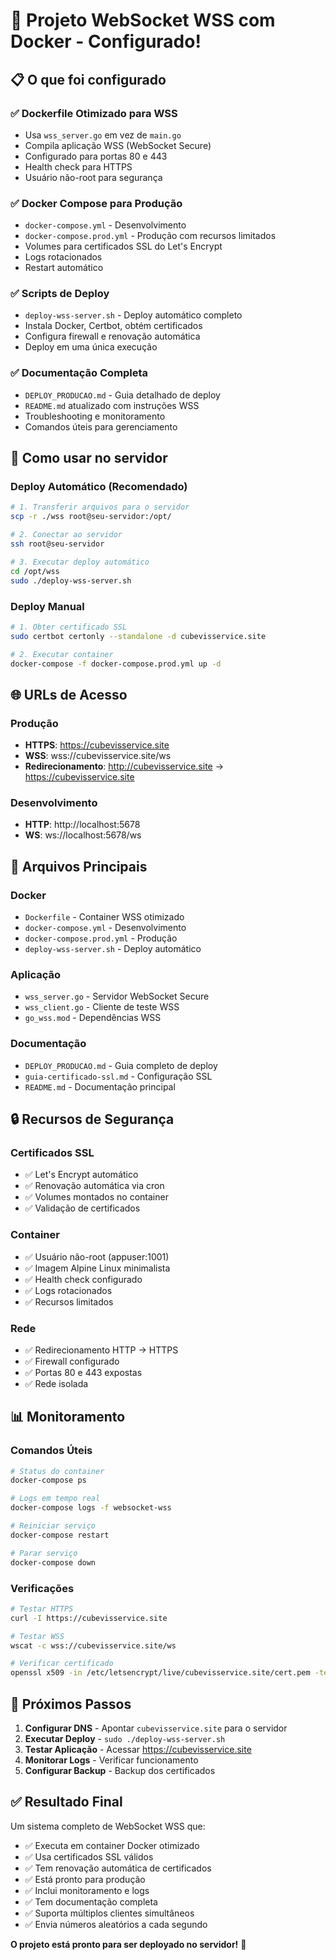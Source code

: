 # 🎉 Projeto WebSocket WSS com Docker - Configurado!

## 📋 O que foi configurado

### ✅ **Dockerfile Otimizado para WSS**
- Usa `wss_server.go` em vez de `main.go`
- Compila aplicação WSS (WebSocket Secure)
- Configurado para portas 80 e 443
- Health check para HTTPS
- Usuário não-root para segurança

### ✅ **Docker Compose para Produção**
- `docker-compose.yml` - Desenvolvimento
- `docker-compose.prod.yml` - Produção com recursos limitados
- Volumes para certificados SSL do Let's Encrypt
- Logs rotacionados
- Restart automático

### ✅ **Scripts de Deploy**
- `deploy-wss-server.sh` - Deploy automático completo
- Instala Docker, Certbot, obtém certificados
- Configura firewall e renovação automática
- Deploy em uma única execução

### ✅ **Documentação Completa**
- `DEPLOY_PRODUCAO.md` - Guia detalhado de deploy
- `README.md` atualizado com instruções WSS
- Troubleshooting e monitoramento
- Comandos úteis para gerenciamento

## 🚀 Como usar no servidor

### Deploy Automático (Recomendado)
```bash
# 1. Transferir arquivos para o servidor
scp -r ./wss root@seu-servidor:/opt/

# 2. Conectar ao servidor
ssh root@seu-servidor

# 3. Executar deploy automático
cd /opt/wss
sudo ./deploy-wss-server.sh
```

### Deploy Manual
```bash
# 1. Obter certificado SSL
sudo certbot certonly --standalone -d cubevisservice.site

# 2. Executar container
docker-compose -f docker-compose.prod.yml up -d
```

## 🌐 URLs de Acesso

### Produção
- **HTTPS**: https://cubevisservice.site
- **WSS**: wss://cubevisservice.site/ws
- **Redirecionamento**: http://cubevisservice.site → https://cubevisservice.site

### Desenvolvimento
- **HTTP**: http://localhost:5678
- **WS**: ws://localhost:5678/ws

## 🔧 Arquivos Principais

### Docker
- `Dockerfile` - Container WSS otimizado
- `docker-compose.yml` - Desenvolvimento
- `docker-compose.prod.yml` - Produção
- `deploy-wss-server.sh` - Deploy automático

### Aplicação
- `wss_server.go` - Servidor WebSocket Secure
- `wss_client.go` - Cliente de teste WSS
- `go_wss.mod` - Dependências WSS

### Documentação
- `DEPLOY_PRODUCAO.md` - Guia completo de deploy
- `guia-certificado-ssl.md` - Configuração SSL
- `README.md` - Documentação principal

## 🔒 Recursos de Segurança

### Certificados SSL
- ✅ Let's Encrypt automático
- ✅ Renovação automática via cron
- ✅ Volumes montados no container
- ✅ Validação de certificados

### Container
- ✅ Usuário não-root (appuser:1001)
- ✅ Imagem Alpine Linux minimalista
- ✅ Health check configurado
- ✅ Logs rotacionados
- ✅ Recursos limitados

### Rede
- ✅ Redirecionamento HTTP → HTTPS
- ✅ Firewall configurado
- ✅ Portas 80 e 443 expostas
- ✅ Rede isolada

## 📊 Monitoramento

### Comandos Úteis
```bash
# Status do container
docker-compose ps

# Logs em tempo real
docker-compose logs -f websocket-wss

# Reiniciar serviço
docker-compose restart

# Parar serviço
docker-compose down
```

### Verificações
```bash
# Testar HTTPS
curl -I https://cubevisservice.site

# Testar WSS
wscat -c wss://cubevisservice.site/ws

# Verificar certificado
openssl x509 -in /etc/letsencrypt/live/cubevisservice.site/cert.pem -text -noout
```

## 🎯 Próximos Passos

1. **Configurar DNS** - Apontar `cubevisservice.site` para o servidor
2. **Executar Deploy** - `sudo ./deploy-wss-server.sh`
3. **Testar Aplicação** - Acessar https://cubevisservice.site
4. **Monitorar Logs** - Verificar funcionamento
5. **Configurar Backup** - Backup dos certificados

## ✅ Resultado Final

Um sistema completo de WebSocket WSS que:
- ✅ Executa em container Docker otimizado
- ✅ Usa certificados SSL válidos
- ✅ Tem renovação automática de certificados
- ✅ Está pronto para produção
- ✅ Inclui monitoramento e logs
- ✅ Tem documentação completa
- ✅ Suporta múltiplos clientes simultâneos
- ✅ Envia números aleatórios a cada segundo

**O projeto está pronto para ser deployado no servidor!** 🚀
